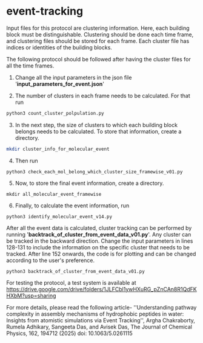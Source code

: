 # event-tracking
Input files for this protocol are clustering information. Here, each building block must be distinguishable. Clustering should be done each time frame, and clustering files should be stored for each frame. Each cluster file has indices or identities of the building blocks.

The following protocol should be followed after having the cluster files for all the time frames.

1. Change all the input parameters in the json file '**input_parameters_for_event.json**'

2. The number of clusters in each frame needs to be calculated. For that run
```bash 
python3 count_cluster_polpulation.py
```
3. In the next step, the size of clusters to which each building block belongs needs to be calculated. To store that information, create a directory.
```bash 
mkdir cluster_info_for_molecular_event
```
4. Then run
```
python3 check_each_mol_belong_which_cluster_size_framewise_v01.py
```
5. Now, to store the final event information, create a directory.
```
mkdir all_molecular_event_framewise
```
6. Finally, to calculate the event information, run
```
python3 identify_molecular_event_v14.py
```
After all the event data is calculated, cluster tracking can be performed by running '**backtrack_of_cluster_from_event_data_v01.py**'. Any cluster can be tracked in the backward direction. Change the input parameters in lines 128-131 to include the information on the specific cluster that needs to be tracked. After line 152 onwards, the code is for plotting and can be changed according to the user's preference.

```
python3 backtrack_of_cluster_from_event_data_v01.py
```


For testing the protocol, a test system is available at https://drive.google.com/drive/folders/1JLFCbl1ywHXuRG_pZnCAn8R1QdFKHXbM?usp=sharing

For more details, please read the following article-
''Understanding pathway complexity in assembly mechanisms of hydrophobic peptides in water: Insights from atomistic simulations via Event Tracking'',
Argha Chakraborty, Rumela Adhikary, Sangeeta Das, and Avisek Das, The Journal of Chemical Physics, 162, 194712 (2025) 
doi: 10.1063/5.0261115

